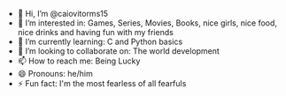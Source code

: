 - 👋 Hi, I’m @caiovitorms15
- 👀 I’m interested in: Games, Series, Movies, Books, nice girls, nice food, nice drinks and having fun with my friends
- 🌱 I’m currently learning: C and Python basics
- 💞️ I’m looking to collaborate on: The world development
- 📫 How to reach me: Being Lucky
- 😄 Pronouns: he/him
- ⚡ Fun fact: I'm the most fearless of all fearfuls

